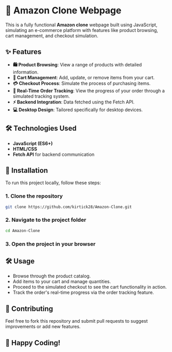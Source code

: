 # 🛒 Amazon Clone Webpage

This is a fully functional **Amazon clone** webpage built using JavaScript, simulating an e-commerce platform with features like product browsing, cart management, and checkout simulation.

## ✨ Features
- **🛍️ Product Browsing**: View a range of products with detailed information.
- **🛒 Cart Management**: Add, update, or remove items from your cart.
- **💳 Checkout Process**: Simulate the process of purchasing items.
- **🚚 Real-Time Order Tracking**: View the progress of your order through a simulated tracking system.
- **⚡ Backend Integration**: Data fetched using the Fetch API.
- **💻 Desktop Design**: Tailored specifically for desktop devices.

## 🛠️ Technologies Used
- **JavaScript (ES6+)**
- **HTML/CSS**
- **Fetch API** for backend communication

## 🚀 Installation

To run this project locally, follow these steps:

### 1. Clone the repository
```bash
git clone https://github.com/kirtick28/Amazon-Clone.git
```
### 2. Navigate to the project folder
```bash
cd Amazon-Clone
```
### 3. Open the project in your browser

## 🛠️ Usage
- Browse through the product catalog.
- Add items to your cart and manage quantities.
- Proceed to the simulated checkout to see the cart functionality in action.
- Track the order's real-time progress via the order tracking feature.

## 🤝 Contributing
Feel free to fork this repository and submit pull requests to suggest improvements or add new features.

## 🎉 Happy Coding!